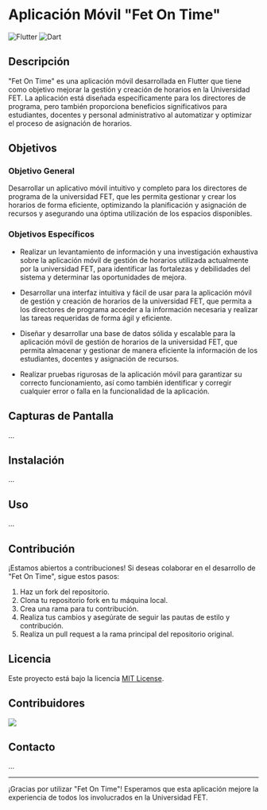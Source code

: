 # Aplicación Móvil "Fet On Time"

![Flutter](https://img.shields.io/badge/Flutter-2.0-blue)
![Dart](https://img.shields.io/badge/Dart-2.12-green)

## Descripción
"Fet On Time" es una aplicación móvil desarrollada en Flutter que tiene como objetivo mejorar la gestión y creación de horarios en la Universidad FET. La aplicación está diseñada específicamente para los directores de programa, pero también proporciona beneficios significativos para estudiantes, docentes y personal administrativo al automatizar y optimizar el proceso de asignación de horarios.

## Objetivos

### Objetivo General
Desarrollar un aplicativo móvil intuitivo y completo para los directores de programa de la universidad FET, que les permita gestionar y crear los horarios de forma eficiente, optimizando la planificación y asignación de recursos y asegurando una óptima utilización de los espacios disponibles.

### Objetivos Específicos
- Realizar un levantamiento de información y una investigación exhaustiva sobre la aplicación móvil de gestión de horarios utilizada actualmente por la universidad FET, para identificar las fortalezas y debilidades del sistema y determinar las oportunidades de mejora.

- Desarrollar una interfaz intuitiva y fácil de usar para la aplicación móvil de gestión y creación de horarios de la universidad FET, que permita a los directores de programa acceder a la información necesaria y realizar las tareas requeridas de forma ágil y eficiente.

- Diseñar y desarrollar una base de datos sólida y escalable para la aplicación móvil de gestión de horarios de la universidad FET, que permita almacenar y gestionar de manera eficiente la información de los estudiantes, docentes y asignación de recursos.

- Realizar pruebas rigurosas de la aplicación móvil para garantizar su correcto funcionamiento, así como también identificar y corregir cualquier error o falla en la funcionalidad de la aplicación.

## Capturas de Pantalla
...

## Instalación
...

## Uso
...

## Contribución
¡Estamos abiertos a contribuciones! Si deseas colaborar en el desarrollo de "Fet On Time", sigue estos pasos:

1. Haz un fork del repositorio.
2. Clona tu repositorio fork en tu máquina local.
3. Crea una rama para tu contribución.
4. Realiza tus cambios y asegúrate de seguir las pautas de estilo y contribución.
5. Realiza un pull request a la rama principal del repositorio original.

## Licencia
Este proyecto está bajo la licencia [MIT License](LICENSE).

## Contribuidores
<a href="https://github.com/CodeGenius-Labs/Fet-on-Time/graphs/contributors">
  <img src="https://contrib.rocks/image?repo=CodeGenius-Labs/Fet-on-Time" />
</a>

## Contacto
...

---

¡Gracias por utilizar "Fet On Time"! Esperamos que esta aplicación mejore la experiencia de todos los involucrados en la Universidad FET.
